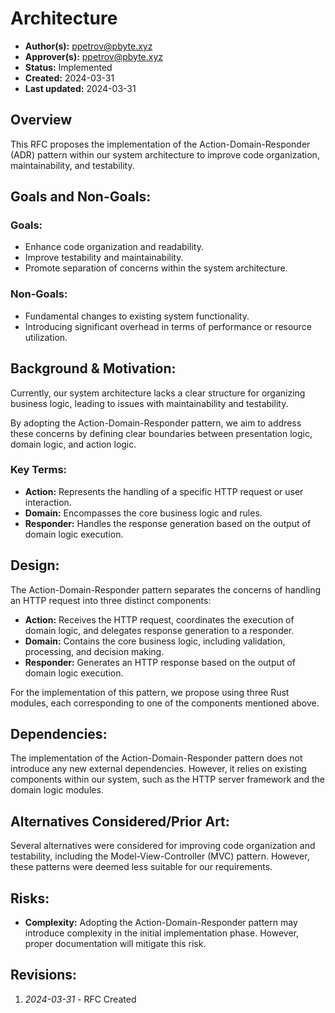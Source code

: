 # Architecture

- **Author(s):** <ppetrov@pbyte.xyz>
- **Approver(s):** <ppetrov@pbyte.xyz>
- **Status:** Implemented
- **Created:** 2024-03-31
- **Last updated:** 2024-03-31

## Overview

This RFC proposes the implementation of the Action-Domain-Responder (ADR) 
pattern within our system architecture to improve code organization, 
maintainability, and testability.

## Goals and Non-Goals:

### Goals:

- Enhance code organization and readability.
- Improve testability and maintainability.
- Promote separation of concerns within the system architecture.

### Non-Goals:

- Fundamental changes to existing system functionality.
- Introducing significant overhead in terms of performance or resource utilization.

## Background & Motivation:

Currently, our system architecture lacks a clear structure for organizing 
business logic, leading to issues with maintainability and testability. 

By adopting the Action-Domain-Responder pattern, we aim to address these 
concerns by defining clear boundaries between presentation logic, domain logic, 
and action logic.

### Key Terms:

- **Action:** Represents the handling of a specific HTTP request or user interaction.
- **Domain:** Encompasses the core business logic and rules.
- **Responder:** Handles the response generation based on the output of domain logic execution.

## Design:

The Action-Domain-Responder pattern separates the concerns of handling an HTTP request into three distinct components:

- **Action:** Receives the HTTP request, coordinates the execution of domain logic, and delegates response generation to a responder.
- **Domain:** Contains the core business logic, including validation, processing, and decision making.
- **Responder:** Generates an HTTP response based on the output of domain logic execution.

For the implementation of this pattern, we propose using three Rust modules, each corresponding to one of the components mentioned above.

## Dependencies:

The implementation of the Action-Domain-Responder pattern does not introduce 
any new external dependencies. However, it relies on existing components within 
our system, such as the HTTP server framework and the domain logic modules.

## Alternatives Considered/Prior Art:

Several alternatives were considered for improving code organization and 
testability, including the Model-View-Controller (MVC) pattern. However, these patterns were deemed less suitable for our requirements.

## Risks:

- **Complexity:** Adopting the Action-Domain-Responder pattern may introduce complexity in the initial implementation phase. However, proper documentation will mitigate this risk.

## Revisions:

1. *2024-03-31* - RFC Created

